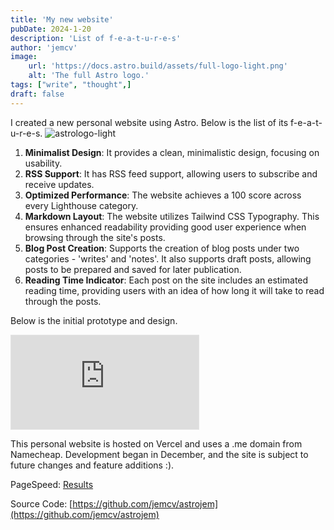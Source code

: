 ```yaml
---
title: 'My new website'
pubDate: 2024-1-20
description: 'List of f-e-a-t-u-r-e-s'
author: 'jemcv'
image:
    url: 'https://docs.astro.build/assets/full-logo-light.png'
    alt: 'The full Astro logo.'
tags: ["write", "thought",]
draft: false
---
```


I created a new personal website using Astro. Below is the list of its f-e-a-t-u-r-e-s.
![astrologo-light](https://docs.astro.build/assets/full-logo-light.png)

1. **Minimalist Design**: It provides a clean, minimalistic design, focusing on usability.
2. **RSS Support**: It has RSS feed support, allowing users to subscribe and receive updates.
3. **Optimized Performance**: The website achieves a 100 score across every Lighthouse category.
4. **Markdown Layout**: The website utilizes Tailwind CSS Typography. This ensures enhanced readability providing good user experience when browsing through the site's posts.
5. **Blog Post Creation**: Supports the creation of blog posts under two categories - 'writes' and 'notes'. It also supports draft posts, allowing posts to be prepared and saved for later publication.
6. **Reading Time Indicator**: Each post on the site includes an estimated reading time, providing users with an idea of how long it will take to read through the posts.

Below is the initial prototype and design.

<iframe class="w-full aspect-video" style="border: 1px solid rgba(0, 0, 0, 0.1);" src="https://www.figma.com/embed?embed_host=share&url=https%3A%2F%2Fwww.figma.com%2Ffile%2FJxmraYp50JntSU1SKYZNpr%2FUntitled%3Ftype%3Ddesign%26node-id%3D0%253A1%26mode%3Ddesign%26t%3D8wyu0QnaeyLF7UCM-1" allowfullscreen></iframe>

This personal website is hosted on Vercel and uses a .me domain from Namecheap. Development began in December, and the site is subject to future changes and feature additions :). 

PageSpeed: [Results](https://pagespeed.web.dev/analysis/https-jemcv-me/8x1tytl1vv)

Source Code: [https://github.com/jemcv/astrojem](https://github.com/jemcv/astrojem)


